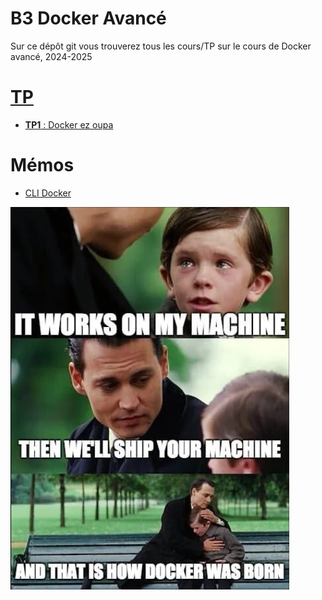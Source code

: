 # B3 Docker Avancé

Sur ce dépôt git vous trouverez tous les cours/TP sur le cours de Docker avancé, 2024-2025

# [TP](./tp/README.md)

- [**TP1** : Docker ez oupa](./tp/1/README.md)

# Mémos

- [CLI Docker](./memo/docker_cli.md)

![on my machine](./img/on_my_machine.png)
